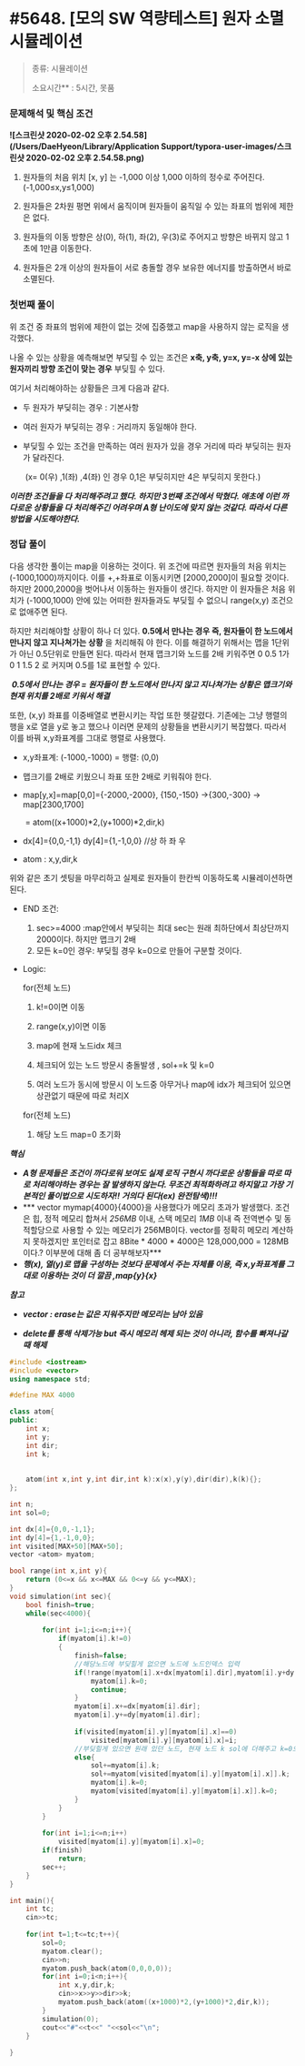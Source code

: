 # #5648. [모의 SW 역량테스트] 원자 소멸 시뮬레이션

> [문제]: https://swexpertacademy.com/main/code/problem/problemDetail.do?contestProbId=AWXRFInKex8DFAUo
>
> 종류: 시뮬레이션
>
> 소요시간** : 5시간, 못품

### 문제해석 및 핵심 조건

**![스크린샷 2020-02-02 오후 2.54.58](/Users/DaeHyeon/Library/Application Support/typora-user-images/스크린샷 2020-02-02 오후 2.54.58.png)**



1. 원자들의 처음 위치 [x, y] 는 -1,000 이상 1,000 이하의 정수로 주어진다. (-1,000≤x,y≤1,000)

2. 원자들은 2차원 평면 위에서 움직이며 원자들이 움직일 수 있는 좌표의 범위에 제한은 없다.

3. 원자들의 이동 방향은 상(0), 하(1), 좌(2), 우(3)로 주어지고 방향은 바뀌지 않고 1초에 1만큼 이동한다.

4. 원자들은 2개 이상의 원자들이 서로 충돌할 경우 보유한 에너지를 방출하면서 바로 소멸된다.



### 첫번째 풀이

위 조건 중 좌표의 범위에 제한이 없는 것에 집중했고 map을 사용하지 않는 로직을 생각했다.

나올 수 있는 상황을 예측해보면 부딪힐 수 있는 조건은 **x축, y축, y=x, y=-x 상에 있는 원자끼리 방향 조건이 맞는 경우** 부딪힐 수 있다.  

여기서 처리해야하는 상황들은 크게 다음과 같다.

- 두 원자가 부딪히는 경우 : 기본사항

- 여러 원자가 부딪히는 경우 : 거리까지 동일해야 한다.

- 부딪힐 수 있는 조건을 만족하는 여러 원자가 있을 경우 거리에 따라 부딪히는 원자가 달라진다.

  ​	 (x= 0(우) ,1(좌) ,4(좌) 인 경우 0,1은 부딪히지만 4은 부딪히지 못한다.)

***이러한 조건들을 다 처리해주려고 했다. 하지만 3번째 조건에서 막혔다. 애초에 이런 까다로운 상황들을 다 처리해주긴 어려우며 A형 난이도에 맞지 않는 것같다. 따라서 다른 방법을 시도해야한다.***



### 정답 풀이

다음 생각한 풀이는 map을 이용하는 것이다. 위 조건에 따르면 원자들의 처음 위치는 (-1000,1000)까지이다. 이를 +,+좌표로 이동시키면 [2000,2000]이 필요할 것이다. 하지만 2000,2000을 벗어나서 이동하는 원자들이 생긴다. 하지만 이 원자들은 처음 위치가 (-1000,1000) 안에 있는 어떠한 원자들과도 부딪힐 수 없으니 range(x,y) 조건으로 없애주면 된다.

하지만 처리해야할 상황이 하나 더 있다. **0.5에서 만나는 경우 즉, 원자들이 한 노드에서 만나지 않고 지나쳐가는 상황** 을 처리해줘 야 한다. 이를 해결하기 위해서는 맵을 1단위가 아닌 0.5단위로 만들면 된다. 따라서 현재 맵크기와 노드를 2배 키워주면 0 0.5 1가  0 1 1.5 2 로 커지며 0.5를 1로 표현할 수 있다.

​      ***0.5에서 만나는 경우 = 원자들이 한 노드에서 만나지 않고 지나쳐가는 상황은 맵크기와 현재 위치를 2배로 키워서 해결***

 또한, (x,y) 좌표를 이중배열로 변환시키는 작업 또한 헷갈렸다. 기존에는 그냥 행렬의 행을 x로 열을 y로 놓고 했으나 이러면 문제의 상황들을 변환시키기 복잡했다. 따라서 이를 바꿔 x,y좌표계를 그대로 행렬로 사용했다. 

- x,y좌표계: (-1000,-1000) = 행렬: (0,0)

- 맵크기를 2배로 키웠으니 좌표 또한 2배로 키워줘야 한다.

- map[y,x]=map[0,0]={-2000,-2000},    {150,-150} ->{300,-300} -> map[2300,1700]

  ​	= atom((x+1000)*2,(y+1000)*2,dir,k)

- dx[4]={0,0,-1,1}  dy[4]={1,-1,0,0}     //상 하 좌 우
- atom : x,y,dir,k

위와 같은 초기 셋팅을 마무리하고 실제로 원자들이 한칸씩 이동하도록 시뮬레이션하면된다.

- END 조건:
  1. sec>=4000 :map안에서 부딪히는 최대 sec는 원래 최하단에서 최상단까지 2000이다. 하지만 맵크기 2배
  2. 모든 k=0인 경우: 부딪힐 경우 k=0으로 만들어 구분할 것이다.

- Logic:

  for(전체 노드)

  1. k!=0이면 이동

  	2. range(x,y)이면 이동
   	3. map에 현재 노드idx 체크 
   	4. 체크되어 있는 노드 방문시 충돌발생 , sol+=k  및 k=0 
   	5. 여러 노드가 동시에 방문시 이 노드중 아무거나 map에 idx가 체크되어 있으면 상관없기 때문에 따로 처리X

  for(전체 노드)

  1. 해당 노드 map=0 초기화



***핵심***

- ***A형 문제들은 조건이 까다로워 보여도 실제 로직 구현시 까다로운 상황들을 따로 따로 처리해야하는 경우는 잘 발생하지 않는다. 무조건 최적화하려고 하지말고 가장 기본적인 풀이법으로 시도하자!! 거의다 된다(ex) 완전탐색)!!!***
- *** vector<int> mymap{4000}{4000}을 사용했다가 메모리 초과가 발생했다. 조건은  힙, 정적 메모리 합쳐서 *256MB* 이내, 스택 메모리 *1MB* 이내 즉 전역변수 및 동적할당으로 사용할 수 있는 메모리가 256MB이다. vector를 정확히 메모리 계산하지 못하겠지만 포인터로 잡고 8Bite * 4000 * 4000은  128,000,000 = 128MB이다.? 이부분에 대해 좀 더 공부해보자***
- ***행(x), 열(y)로 맵을 구성하는 것보다 문제에서 주는 자체를 이용, 즉 x,y좌표계를 그대로 이용하는 것이 더 깔끔 ,map{y}{x}***

***참고***

- ***vector : erase는 값은 지워주지만 메모리는 남아 있음***

- ***delete를 통해 삭제가능 but 즉시 메모리 헤제 되는 것이 아니라, 함수를 빠져나갈 때 해제***

  

``` c++
#include <iostream>
#include <vector>
using namespace std;

#define MAX 4000

class atom{
public:
    int x;
    int y;
    int dir;
    int k;
    
    
    atom(int x,int y,int dir,int k):x(x),y(y),dir(dir),k(k){};
};

int n;
int sol=0;

int dx[4]={0,0,-1,1};
int dy[4]={1,-1,0,0};
int visited[MAX+50][MAX+50];
vector <atom> myatom;

bool range(int x,int y){
    return (0<=x && x<=MAX && 0<=y && y<=MAX);
}
void simulation(int sec){
    bool finish=true;
    while(sec<4000){
        
        for(int i=1;i<=n;i++){
            if(myatom[i].k!=0)
            {
                finish=false;               
                //해당노드에 부딪힐게 없으면 노드에 노드인덱스 입력
                if(!range(myatom[i].x+dx[myatom[i].dir],myatom[i].y+dy[myatom[i].dir])){
                    myatom[i].k=0;
                    continue;
                }
                myatom[i].x+=dx[myatom[i].dir];
                myatom[i].y+=dy[myatom[i].dir];
                
                if(visited[myatom[i].y][myatom[i].x]==0)
                    visited[myatom[i].y][myatom[i].x]=i;
                //부딪힐게 있으면 원래 있던 노드, 현재 노드 k sol에 더해주고 k=0으로 atom 죽이기
                else{
                    sol+=myatom[i].k;
                    sol+=myatom[visited[myatom[i].y][myatom[i].x]].k;
                    myatom[i].k=0;
                    myatom[visited[myatom[i].y][myatom[i].x]].k=0;
                }
            }
        }
       
        for(int i=1;i<=n;i++)
            visited[myatom[i].y][myatom[i].x]=0;
        if(finish)
            return;
        sec++;
    }
}

int main(){
    int tc;
    cin>>tc;
    
    for(int t=1;t<=tc;t++){
        sol=0;
        myatom.clear();
        cin>>n;
        myatom.push_back(atom(0,0,0,0));
        for(int i=0;i<n;i++){
            int x,y,dir,k;
            cin>>x>>y>>dir>>k;
            myatom.push_back(atom((x+1000)*2,(y+1000)*2,dir,k));
        }
        simulation(0);
        cout<<"#"<<t<<" "<<sol<<"\n";
    }
    
}
```

